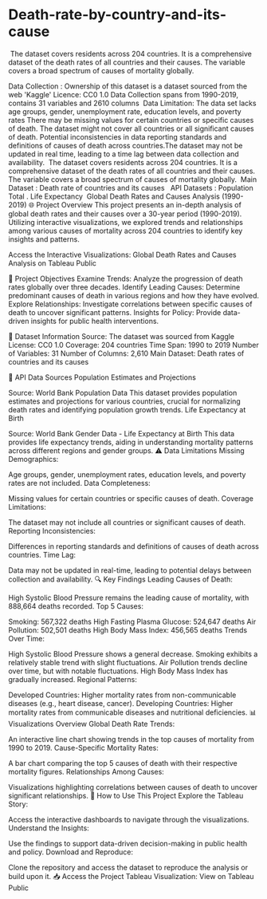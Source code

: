 # Death-rate-by-country-and-its-cause
​ The dataset covers residents across 204 countries. It is a comprehensive dataset of the death rates of all countries and their causes. The variable covers a broad spectrum of causes of mortality globally.​

Data Collection :​
Ownership of this dataset is a dataset sourced from the web 'Kaggle'​
Licence: CC0 1.0​
Data Collection spans from 1990-2019, contains 31 variables and 2610 columns​
​
Data Limitation:​
The data set lacks age groups, gender, unemployment rate, education levels, and poverty rates​
There may be missing values for certain countries or specific causes of death.​
The dataset might not cover all countries or all significant causes of death.​
Potential inconsistencies in data reporting standards and definitions of causes of death across countries.​
The dataset may not be updated in real time, leading to a time lag between data collection and availability.​
​
​The dataset covers residents across 204 countries. It is a comprehensive dataset of the death rates of all countries and their causes. The variable covers a broad spectrum of causes of mortality globally.​
​
              Main Dataset     : Death rate of countries and its causes ​
​
    API Datasets      : Population Total​
.                               Life Expectancy ​
​
Global Death Rates and Causes Analysis (1990-2019)
🌐 Project Overview
This project presents an in-depth analysis of global death rates and their causes over a 30-year period (1990-2019). Utilizing interactive visualizations, we explored trends and relationships among various causes of mortality across 204 countries to identify key insights and patterns.

Access the Interactive Visualizations: Global Death Rates and Causes Analysis on Tableau Public

🎯 Project Objectives
Examine Trends: Analyze the progression of death rates globally over three decades.
Identify Leading Causes: Determine predominant causes of death in various regions and how they have evolved.
Explore Relationships: Investigate correlations between specific causes of death to uncover significant patterns.
Insights for Policy: Provide data-driven insights for public health interventions.

📂 Dataset Information
Source: The dataset was sourced from Kaggle
License: CC0 1.0
Coverage: 204 countries
Time Span: 1990 to 2019
Number of Variables: 31
Number of Columns: 2,610
Main Dataset: Death rates of countries and its causes

📡 API Data Sources
Population Estimates and Projections

Source: World Bank Population Data
This dataset provides population estimates and projections for various countries, crucial for normalizing death rates and identifying population growth trends.
Life Expectancy at Birth

Source: World Bank Gender Data - Life Expectancy at Birth
This data provides life expectancy trends, aiding in understanding mortality patterns across different regions and gender groups.
⚠️ Data Limitations
Missing Demographics:

Age groups, gender, unemployment rates, education levels, and poverty rates are not included.
Data Completeness:

Missing values for certain countries or specific causes of death.
Coverage Limitations:

The dataset may not include all countries or significant causes of death.
Reporting Inconsistencies:

Differences in reporting standards and definitions of causes of death across countries.
Time Lag:

Data may not be updated in real-time, leading to potential delays between collection and availability.
🔍 Key Findings
Leading Causes of Death:

High Systolic Blood Pressure remains the leading cause of mortality, with 888,664 deaths recorded.
Top 5 Causes:

Smoking: 567,322 deaths
High Fasting Plasma Glucose: 524,647 deaths
Air Pollution: 502,501 deaths
High Body Mass Index: 456,565 deaths
Trends Over Time:

High Systolic Blood Pressure shows a general decrease.
Smoking exhibits a relatively stable trend with slight fluctuations.
Air Pollution trends decline over time, but with notable fluctuations.
High Body Mass Index has gradually increased.
Regional Patterns:

Developed Countries: Higher mortality rates from non-communicable diseases (e.g., heart disease, cancer).
Developing Countries: Higher mortality rates from communicable diseases and nutritional deficiencies.
📊 Visualizations Overview
Global Death Rate Trends:

An interactive line chart showing trends in the top causes of mortality from 1990 to 2019.
Cause-Specific Mortality Rates:

A bar chart comparing the top 5 causes of death with their respective mortality figures.
Relationships Among Causes:

Visualizations highlighting correlations between causes of death to uncover significant relationships.
🚀 How to Use This Project
Explore the Tableau Story:

Access the interactive dashboards to navigate through the visualizations.
Understand the Insights:

Use the findings to support data-driven decision-making in public health and policy.
Download and Reproduce:

Clone the repository and access the dataset to reproduce the analysis or build upon it.
📥 Access the Project
Tableau Visualization: View on Tableau Public
[
](https://public.tableau.com/app/profile/milica.kikovic/viz/DeathrateofcountriesanditscausesEDAMilicaKikovic/Story1)
